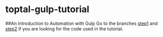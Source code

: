 # toptal-gulp-tutorial
##An Introduction to Automation with Gulp
Go to the branches [step1](https://github.com/liberat0r/toptal-gulp-tutorial/tree/step1) and [step2](https://github.com/liberat0r/toptal-gulp-tutorial/tree/step2) if you are looking for the code used in the tutorial.
